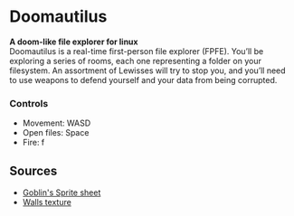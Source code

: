 # Doomautilus
**A doom-like file explorer for linux**\
Doomautilus is a real-time first-person file explorer (FPFE). You’ll be exploring a series of rooms, each one representing a folder on your filesystem. An assortment of Lewisses will try to stop you, and you’ll need to use weapons to defend yourself and your data from being corrupted.
### Controls
* Movement: WASD
* Open files: Space
* Fire: f
## Sources
* [Goblin's Sprite sheet](https://thepixelalchemist.itch.io/goblin-pack)
* [Walls texture](https://foxh3ad.itch.io/foxtex)
